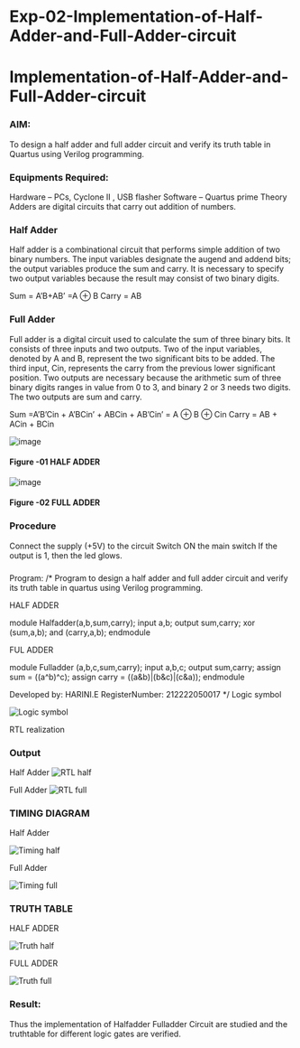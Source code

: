 # Exp-02-Implementation-of-Half-Adder-and-Full-Adder-circuit

# Implementation-of-Half-Adder-and-Full-Adder-circuit
### AIM:
To design a half adder and full adder circuit and verify its truth table in Quartus using Verilog programming.

### Equipments Required:
Hardware – PCs, Cyclone II , USB flasher
Software – Quartus prime
Theory
Adders are digital circuits that carry out addition of numbers.

### Half Adder
Half adder is a combinational circuit that performs simple addition of two binary numbers. The input variables designate the augend and addend bits; the output variables produce the sum and carry. It is necessary to specify two output variables because the result may consist of two binary digits.

Sum = A’B+AB’ =A ⊕ B Carry = AB

### Full Adder
Full adder is a digital circuit used to calculate the sum of three binary bits. It consists of three inputs and two outputs. Two of the input variables, denoted by A and B, represent the two significant bits to be added. The third input, Cin, represents the carry from the previous lower significant position. Two outputs are necessary because the arithmetic sum of three binary digits ranges in value from 0 to 3, and binary 2 or 3 needs two digits. The two outputs are sum and carry.

Sum =A’B’Cin + A’BCin’ + ABCin + AB’Cin’ = A ⊕ B ⊕ Cin Carry = AB + ACin + BCin

 ![image](https://user-images.githubusercontent.com/36288975/163552156-a13e5a56-c638-4110-97d9-8896907c8d25.png)

#### Figure -01 HALF ADDER 


![image](https://user-images.githubusercontent.com/36288975/163552057-b3547877-6d07-45b4-b7e0-bcfebfad9e1d.png)

#### Figure -02 FULL ADDER 

### Procedure

Connect the supply (+5V) to the circuit
Switch ON the main switch
If the output is 1, then the led glows.
### 
Program:
/*
Program to design a half adder and full adder circuit and verify its truth table in quartus using Verilog programming.

HALF ADDER

module Halfadder(a,b,sum,carry);
input a,b;
output sum,carry;
xor (sum,a,b);
and (carry,a,b);
endmodule

FUL ADDER

module Fulladder (a,b,c,sum,carry);
input a,b,c;
output sum,carry;
assign sum = ((a^b)^c);
assign carry = ((a&b)|(b&c)|(c&a));
endmodule

Developed by: HARINI.E
RegisterNumber:  212222050017
*/
Logic symbol

![Logic symbol](https://user-images.githubusercontent.com/128949246/233090667-dbec0223-e267-463a-8ad9-6db20099aff9.jpeg)

RTL realization

### Output

Half Adder
![RTL half](https://user-images.githubusercontent.com/128949246/233091041-fac60f39-f3ea-4fa6-b236-9b32473d5a4d.jpeg)

Full Adder
![RTL full](https://user-images.githubusercontent.com/128949246/233091154-eb19cff4-fdc5-4091-9eed-9cc848f838e9.jpeg)


### TIMING DIAGRAM

Half Adder

![Timing half](https://user-images.githubusercontent.com/128949246/233091355-f42ed5aa-9336-4c80-a700-1077b8f255c4.jpeg)

Full Adder

![Timing full](https://user-images.githubusercontent.com/128949246/233091500-402225ad-bc08-4527-8609-ec274fc97083.jpeg)

### TRUTH TABLE 

HALF ADDER

![Truth half](https://user-images.githubusercontent.com/128949246/233091701-0c2327f7-633d-48de-9ae5-93891a3a0eb5.jpeg)

FULL ADDER

![Truth full](https://user-images.githubusercontent.com/128949246/233091790-1017446c-6bcc-40c1-8320-ed8c2bde2ce2.jpeg)


### Result:
Thus the implementation of Halfadder Fulladder Circuit are studied and the truthtable for different logic gates are verified.
